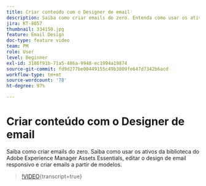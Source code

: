 ```yaml
---
title: Criar conteúdo com o Designer de email
description: Saiba como criar emails do zero. Entenda como usar os ativos da biblioteca do AEM Assets Essentials, editar o design de email responsivo e criar emails a partir de modelos com o nosso vídeo de suporte do Journey Optimizer.
jira: KT-8057
thumbnail: 334150.jpg
feature: Email Design
doc-type: feature video
team: PM
role: User
level: Beginner
exl-id: 3186f91b-71a5-486a-9948-ec1994a19874
source-git-commit: fd9d277be00449155c49b3809fe647d7342b6acd
workflow-type: tm+mt
source-wordcount: '78'
ht-degree: 97%

---
```


# Criar conteúdo com o Designer de email

Saiba como criar emails do zero. Saiba como usar os ativos da biblioteca do Adobe Experience Manager Assets Essentials, editar o design de email responsivo e criar emails a partir de modelos.

>[!VIDEO](https://video.tv.adobe.com/v/334150?quality=12&learn=on){transcript=true}

